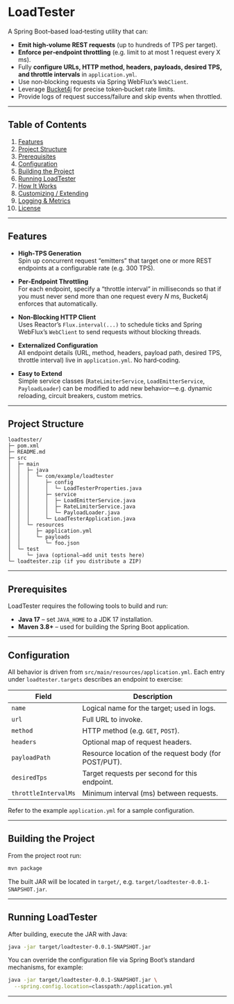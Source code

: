 # LoadTester

A Spring Boot–based load‐testing utility that can:

- **Emit high‐volume REST requests** (up to hundreds of TPS per target).
- **Enforce per‐endpoint throttling** (e.g. limit to at most 1 request every X ms).
- Fully **configure URLs, HTTP method, headers, payloads, desired TPS, and throttle intervals** in `application.yml`.
- Use non‐blocking requests via Spring WebFlux’s `WebClient`.
- Leverage [Bucket4j](https://github.com/bucket4j/bucket4j) for precise token‐bucket rate limits.
- Provide logs of request success/failure and skip events when throttled.

---

## Table of Contents

1. [Features](#features)  
2. [Project Structure](#project-structure)  
3. [Prerequisites](#prerequisites)  
4. [Configuration](#configuration)  
5. [Building the Project](#building-the-project)  
6. [Running LoadTester](#running-loadtester)  
7. [How It Works](#how-it-works)  
8. [Customizing / Extending](#customizing--extending)  
9. [Logging & Metrics](#logging--metrics)  
10. [License](#license)

---

## Features

- **High‐TPS Generation**  
  Spin up concurrent request “emitters” that target one or more REST endpoints at a configurable rate (e.g. 300 TPS).

- **Per‐Endpoint Throttling**  
  For each endpoint, specify a “throttle interval” in milliseconds so that if you must never send more than one request every _N_ ms, Bucket4j enforces that automatically.

- **Non‐Blocking HTTP Client**  
  Uses Reactor’s `Flux.interval(...)` to schedule ticks and Spring WebFlux’s `WebClient` to send requests without blocking threads.

- **Externalized Configuration**  
  All endpoint details (URL, method, headers, payload path, desired TPS, throttle interval) live in `application.yml`. No hard‐coding.

- **Easy to Extend**  
  Simple service classes (`RateLimiterService`, `LoadEmitterService`, `PayloadLoader`) can be modified to add new behavior—e.g. dynamic reloading, circuit breakers, custom metrics.

---

## Project Structure

``` text
loadtester/
├─ pom.xml
├─ README.md
├─ src
│  ├─ main
│  │  ├─ java
│  │  │  └─ com/example/loadtester
│  │  │     ├─ config
│  │  │     │  └─ LoadTesterProperties.java
│  │  │     ├─ service
│  │  │     │  ├─ LoadEmitterService.java
│  │  │     │  ├─ RateLimiterService.java
│  │  │     │  └─ PayloadLoader.java
│  │  │     └─ LoadTesterApplication.java
│  │  └─ resources
│  │     ├─ application.yml
│  │     └─ payloads
│  │        └─ foo.json
│  └─ test
│     └─ java (optional—add unit tests here)
└─ loadtester.zip (if you distribute a ZIP)

```

---

## Prerequisites

LoadTester requires the following tools to build and run:

- **Java 17** – set `JAVA_HOME` to a JDK 17 installation.
- **Maven 3.8+** – used for building the Spring Boot application.

---

## Configuration

All behavior is driven from `src/main/resources/application.yml`. Each entry
under `loadtester.targets` describes an endpoint to exercise:

| Field | Description |
|-------|-------------|
| `name` | Logical name for the target; used in logs. |
| `url` | Full URL to invoke. |
| `method` | HTTP method (e.g. `GET`, `POST`). |
| `headers` | Optional map of request headers. |
| `payloadPath` | Resource location of the request body (for POST/PUT). |
| `desiredTps` | Target requests per second for this endpoint. |
| `throttleIntervalMs` | Minimum interval (ms) between requests. |

Refer to the example `application.yml` for a sample configuration.

---

## Building the Project

From the project root run:

```bash
mvn package
```

The built JAR will be located in `target/`, e.g.
`target/loadtester-0.0.1-SNAPSHOT.jar`.

---

## Running LoadTester

After building, execute the JAR with Java:

```bash
java -jar target/loadtester-0.0.1-SNAPSHOT.jar
```

You can override the configuration file via Spring Boot’s standard mechanisms,
for example:

```bash
java -jar target/loadtester-0.0.1-SNAPSHOT.jar \
  --spring.config.location=classpath:/application.yml
```

---
